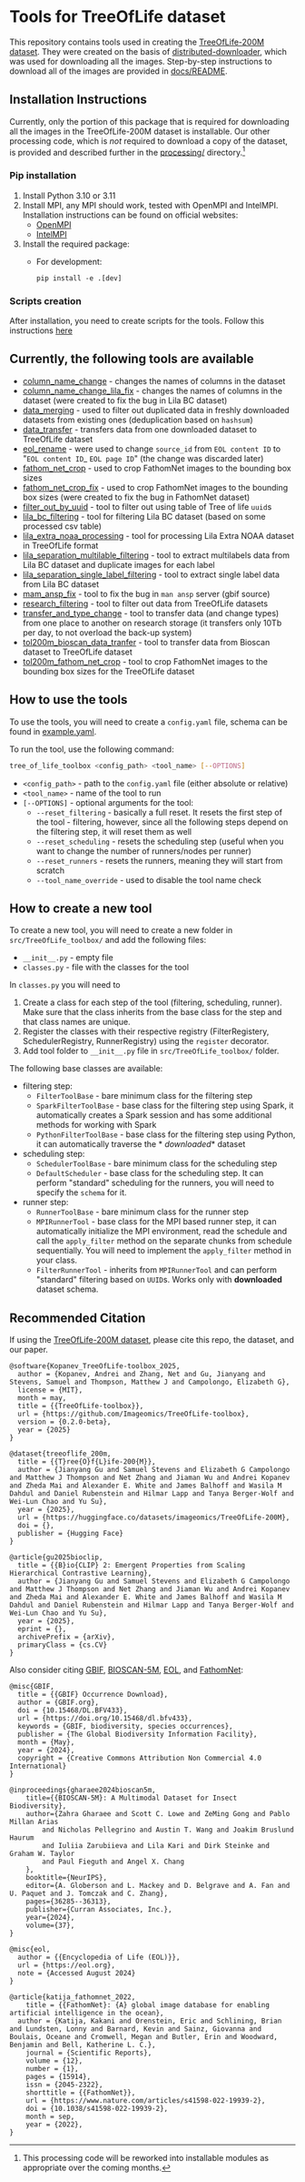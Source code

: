 # Tools for TreeOfLife dataset

This repository contains tools used in creating the [TreeOfLife-200M dataset](https://huggingface.co/datasets/imageomics/TreeOfLife-200M). They were created on the basis of [distributed-downloader](https://github.com/Imageomics/distributed-downloader), which was used for downloading all the images. Step-by-step instructions to download all of the images are provided in [docs/README](docs/README.md#treeoflife200m-dataset-download-guide).

## Installation Instructions

Currently, only the portion of this package that is required for downloading all the images in the TreeOfLife-200M dataset is installable. Our other processing code, which is _not_ required to download a copy of the dataset, is provided and described further in the [processing/](processing) directory.[^1]
[^1]: This processing code will be reworked into installable modules as appropriate over the coming months. 

### Pip installation

1. Install Python 3.10 or 3.11
2. Install MPI, any MPI should work, tested with OpenMPI and IntelMPI. Installation instructions can be found on
   official websites:
    - [OpenMPI](https://docs.open-mpi.org/en/v5.0.x/installing-open-mpi/quickstart.html)
    - [IntelMPI](https://www.intel.com/content/www/us/en/docs/mpi-library/developer-guide-linux/2021-6/installation.html)
3. Install the required package:
    - For development:

      ```commandline
      pip install -e .[dev]
      ```

### Scripts creation

After installation, you need to create scripts for the tools. Follow this instructions [here](./docs/scripts_README.md)

## Currently, the following tools are available

- [column_name_change](./src/TreeOfLife_toolbox/column_name_change) - changes the names of columns in the dataset
- [column_name_change_lila_fix](./src/TreeOfLife_toolbox/column_name_change_lila_fix) - changes the names of columns in the
  dataset (were created to fix the bug in Lila BC dataset)
- [data_merging](./src/TreeOfLife_toolbox/data_merging) - used to filter out duplicated data in freshly downloaded datasets from
  existing ones (deduplication based on `hashsum`)
- [data_transfer](./src/TreeOfLife_toolbox/data_transfer) - transfers data from one downloaded dataset to TreeOfLife dataset
- [eol_rename](./src/TreeOfLife_toolbox/eol_rename) - were used to change `source_id` from `EOL content ID` to "`EOL content ID`_
  `EOL page ID`" (the change was discarded later)
- [fathom_net_crop](./src/TreeOfLife_toolbox/fathom_net_crop) - used to crop FathomNet images to the bounding box sizes
- [fathom_net_crop_fix](./src/TreeOfLife_toolbox/fathom_net_crop_fix) - used to crop FathomNet images to the bounding box sizes
  (were created to fix the bug in FathomNet dataset)
- [filter_out_by_uuid](./src/TreeOfLife_toolbox/filter_out_by_uuid) - tool to filter out using table of Tree of life `uuid`s
- [lila_bc_filtering](./src/TreeOfLife_toolbox/lila_bc_filtering) - tool for filtering Lila BC dataset (based on some processed csv
  table)
- [lila_extra_noaa_processing](./src/TreeOfLife_toolbox/lila_extra_noaa_processing) - tool for processing Lila Extra NOAA dataset in
  TreeOfLife format
- [lila_separation_multilable_filtering](./src/TreeOfLife_toolbox/lila_separation_multilable_filtering) - tool to extract
  multilabels data from Lila BC dataset and duplicate images for each label
- [lila_separation_single_label_filtering](./src/TreeOfLife_toolbox/lila_separation_single_label_filtering) - tool to extract
  single label data from Lila BC dataset
- [mam_ansp_fix](./src/TreeOfLife_toolbox/mam_ansp_fix) - tool to fix the bug in `man ansp` server (gbif source)
- [research_filtering](./src/TreeOfLife_toolbox/research_filtering) - tool to filter out data from TreeOfLife datasets
- [transfer_and_type_change](./src/TreeOfLife_toolbox/transfer_and_type_change) - tool to transfer data (and change types) from one
  place to another on research storage (it transfers only 10Tb per day, to not overload the back-up system)
- [tol200m_bioscan_data_tranfer](./src/TreeOfLife_toolbox/tol200m_bioscan_data_tranfers) - tool to transfer data from
  Bioscan dataset to TreeOfLife dataset
- [tol200m_fathom_net_crop](./src/TreeOfLife_toolbox/tol200m_fathom_net_crop) - tool to crop FathomNet images to the bounding box sizes for the TreeOfLife dataset

## How to use the tools

To use the tools, you will need to create a `config.yaml` file, schema can be found
in [example.yaml](./config/example_config.yaml).

To run the tool, use the following command:

```bash
tree_of_life_toolbox <config_path> <tool_name> [--OPTIONS]
```

- `<config_path>` - path to the `config.yaml` file (either absolute or relative)
- `<tool_name>` - name of the tool to run
- `[--OPTIONS]` - optional arguments for the tool:
  - `--reset_filtering` - basically a full reset. It resets the first step of the tool - filtering, however, since all
      the following steps depend on the filtering step, it will reset them as well
  - `--reset_scheduling` - resets the scheduling step (useful when you want to change the number of runners/nodes per
      runner)
  - `--reset_runners` - resets the runners, meaning they will start from scratch
  - `--tool_name_override` - used to disable the tool name check

## How to create a new tool

To create a new tool, you will need to create a new folder in `src/TreeOfLife_toolbox/` and add the following files:

- `__init__.py` - empty file
- `classes.py` - file with the classes for the tool

In `classes.py` you will need to

1. Create a class for each step of the tool (filtering, scheduling, runner). Make sure that the class inherits from the
   base class for the step and that class names are unique.
2. Register the classes with their respective registry (FilterRegistery, SchedulerRegistry, RunnerRegistry) using the
   `register` decorator.
3. Add tool folder to `__init__.py` file in `src/TreeOfLife_toolbox/` folder.

The following base classes are available:

- filtering step:
  - `FilterToolBase` - bare minimum class for the filtering step
  - `SparkFilterToolBase` - base class for the filtering step using Spark, it automatically creates a Spark session
      and
      has some additional methods for working with Spark
  - `PythonFilterToolBase` - base class for the filtering step using Python, it can automatically traverse the *
      *downloaded** dataset
- scheduling step:
  - `SchedulerToolBase` - bare minimum class for the scheduling step
  - `DefaultScheduler` - base class for the scheduling step. It can perform "standard" scheduling for the runners, you
      will need to specify the `schema` for it.
- runner step:
  - `RunnerToolBase` - bare minimum class for the runner step
  - `MPIRunnerTool` - base class for the MPI based runner step, it can automatically initialize the MPI environment,
      read the schedule and call the `apply_filter` method on the separate chunks from schedule sequentially.
      You will need to implement the `apply_filter` method in your class.
  - `FilterRunnerTool` - inherits from `MPIRunnerTool` and can perform "standard" filtering based on `UUID`s. Works
      only with **downloaded** dataset schema.

## Recommended Citation

If using the [TreeOfLife-200M dataset](https://huggingface.co/datasets/imageomics/TreeOfLife-200M), please cite this repo, the dataset, and our paper.

```
@software{Kopanev_TreeOfLife-toolbox_2025,
  author = {Kopanev, Andrei and Zhang, Net and Gu, Jianyang and Stevens, Samuel and Thompson, Matthew J and Campolongo, Elizabeth G},
  license = {MIT},
  month = may,
  title = {{TreeOfLife-toolbox}},
  url = {https://github.com/Imageomics/TreeOfLife-toolbox},
  version = {0.2.0-beta},
  year = {2025}
}
```

```
@dataset{treeoflife_200m,
  title = {{T}ree{O}f{L}ife-200{M}}, 
  author = {Jianyang Gu and Samuel Stevens and Elizabeth G Campolongo and Matthew J Thompson and Net Zhang and Jiaman Wu and Andrei Kopanev and Zheda Mai and Alexander E. White and James Balhoff and Wasila M Dahdul and Daniel Rubenstein and Hilmar Lapp and Tanya Berger-Wolf and Wei-Lun Chao and Yu Su},
  year = {2025},
  url = {https://huggingface.co/datasets/imageomics/TreeOfLife-200M},
  doi = {},
  publisher = {Hugging Face}
}
```

```
@article{gu2025bioclip,
  title = {{B}io{CLIP} 2: Emergent Properties from Scaling Hierarchical Contrastive Learning}, 
  author = {Jianyang Gu and Samuel Stevens and Elizabeth G Campolongo and Matthew J Thompson and Net Zhang and Jiaman Wu and Andrei Kopanev and Zheda Mai and Alexander E. White and James Balhoff and Wasila M Dahdul and Daniel Rubenstein and Hilmar Lapp and Tanya Berger-Wolf and Wei-Lun Chao and Yu Su},
  year = {2025},
  eprint = {},
  archivePrefix = {arXiv},
  primaryClass = {cs.CV}
}
 ```

Also consider citing [GBIF](https://gbif.org), [BIOSCAN-5M](https://github.com/bioscan-ml/BIOSCAN-5M), [EOL](https://eol.org), and [FathomNet](https://database.fathomnet.org/fathomnet/#/):

```
@misc{GBIF,
  title = {{GBIF} Occurrence Download},
  author = {GBIF.org},
  doi = {10.15468/DL.BFV433},
  url = {https://doi.org/10.15468/dl.bfv433},
  keywords = {GBIF, biodiversity, species occurrences},
  publisher = {The Global Biodiversity Information Facility},
  month = {May},
  year = {2024},
  copyright = {Creative Commons Attribution Non Commercial 4.0 International}
}

```

```
@inproceedings{gharaee2024bioscan5m,
    title={{BIOSCAN-5M}: A Multimodal Dataset for Insect Biodiversity},
    author={Zahra Gharaee and Scott C. Lowe and ZeMing Gong and Pablo Millan Arias
        and Nicholas Pellegrino and Austin T. Wang and Joakim Bruslund Haurum
        and Iuliia Zarubiieva and Lila Kari and Dirk Steinke and Graham W. Taylor
        and Paul Fieguth and Angel X. Chang
    },
    booktitle={NeurIPS},
    editor={A. Globerson and L. Mackey and D. Belgrave and A. Fan and U. Paquet and J. Tomczak and C. Zhang},
    pages={36285--36313},
    publisher={Curran Associates, Inc.},
    year={2024},
    volume={37},
}
```

```
@misc{eol,
  author = {{Encyclopedia of Life (EOL)}},
  url = {https://eol.org},
  note = {Accessed August 2024}
}
```

```
@article{katija_fathomnet_2022,
	title = {{FathomNet}: {A} global image database for enabling artificial intelligence in the ocean},
  author = {Katija, Kakani and Orenstein, Eric and Schlining, Brian and Lundsten, Lonny and Barnard, Kevin and Sainz, Giovanna and Boulais, Oceane and Cromwell, Megan and Butler, Erin and Woodward, Benjamin and Bell, Katherine L. C.},
	journal = {Scientific Reports},
	volume = {12},
	number = {1},
	pages = {15914},
	issn = {2045-2322},
	shorttitle = {{FathomNet}},
	url = {https://www.nature.com/articles/s41598-022-19939-2},
	doi = {10.1038/s41598-022-19939-2},
	month = sep,
	year = {2022},
}
